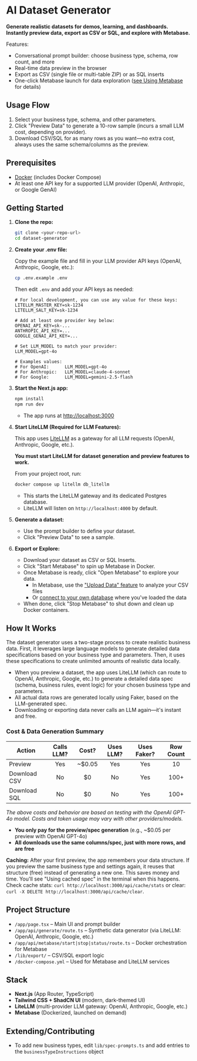 # AI Dataset Generator

**Generate realistic datasets for demos, learning, and dashboards. Instantly preview data, export as CSV or SQL, and explore with Metabase.**

Features:

- Conversational prompt builder: choose business type, schema, row count, and more
- Real-time data preview in the browser
- Export as CSV (single file or multi-table ZIP) or as SQL inserts
- One-click Metabase launch for data exploration ([see Using Metabase](#using-metabase) for details)

## Usage Flow

1. Select your business type, schema, and other parameters.
2. Click "Preview Data" to generate a 10-row sample (incurs a small LLM cost, depending on provider).
3. Download CSV/SQL for as many rows as you want—no extra cost, always uses the same schema/columns as the preview.

## Prerequisites

- [Docker](https://www.docker.com/get-started) (includes Docker Compose)
- At least one API key for a supported LLM provider (OpenAI, Anthropic, or Google GenAI)

## Getting Started

1. **Clone the repo:**

   ```bash
   git clone <your-repo-url>
   cd dataset-generator
   ```

2. **Create your .env file:**

   Copy the example file and fill in your LLM provider API keys (OpenAI, Anthropic, Google, etc.):

   ```bash
   cp .env.example .env
   ```

   Then edit `.env` and add your API keys as needed:

   ```env
   # For local development, you can use any value for these keys:
   LITELLM_MASTER_KEY=sk-1234
   LITELLM_SALT_KEY=sk-1234

   # Add at least one provider key below:
   OPENAI_API_KEY=sk-...
   ANTHROPIC_API_KEY=...
   GOOGLE_GENAI_API_KEY=...

   # Set LLM_MODEL to match your provider:
   LLM_MODEL=gpt-4o

   # Examples values:
   # For OpenAI:      LLM_MODEL=gpt-4o
   # For Anthropic:   LLM_MODEL=claude-4-sonnet
   # For Google:      LLM_MODEL=gemini-2.5-flash
   ```

3. **Start the Next.js app:**

   ```bash
   npm install
   npm run dev
   ```

   - The app runs at [http://localhost:3000](http://localhost:3000)

4. **Start LiteLLM (Required for LLM Features):**

   This app uses [LiteLLM](https://github.com/BerriAI/litellm) as a gateway for all LLM requests (OpenAI, Anthropic, Google, etc.).

   **You must start LiteLLM for dataset generation and preview features to work.**

   From your project root, run:

   ```sh
   docker compose up litellm db_litellm
   ```

   - This starts the LiteLLM gateway and its dedicated Postgres database.
   - LiteLLM will listen on `http://localhost:4000` by default.

5. **Generate a dataset:**

   - Use the prompt builder to define your dataset.
   - Click "Preview Data" to see a sample.

6. **Export or Explore:**
   - Download your dataset as CSV or SQL Inserts.
   - Click "Start Metabase" to spin up Metabase in Docker.
   - Once Metabase is ready, click "Open Metabase" to explore your data.
     - In Metabase, use the ["Upload Data" feature](https://www.metabase.com/docs/latest/exploration-and-organization/uploads) to analyze your CSV files
     - Or [connect to your own database](https://www.metabase.com/docs/latest/databases/connecting) where you've loaded the data
   - When done, click "Stop Metabase" to shut down and clean up Docker containers.

## How It Works

The dataset generator uses a two-stage process to create realistic business data. First, it leverages large language models to
generate detailed data specifications based on your business type and parameters. Then, it uses these specifications to create
unlimited amounts of realistic data locally.

- When you preview a dataset, the app uses LiteLLM (which can route to OpenAI, Anthropic, Google, etc.) to generate a detailed data spec (schema, business rules, event logic) for your chosen business type and parameters.
- All actual data rows are generated locally using Faker, based on the LLM-generated spec.
- Downloading or exporting data never calls an LLM again—it's instant and free.

### Cost & Data Generation Summary

| Action       | Calls LLM? | Cost?  | Uses LLM? | Uses Faker? | Row Count |
| ------------ | :--------: | :----: | :-------: | :---------: | :-------: |
| Preview      |    Yes     | ~$0.05 |    Yes    |     Yes     |    10     |
| Download CSV |     No     |   $0   |    No     |     Yes     |   100+    |
| Download SQL |     No     |   $0   |    No     |     Yes     |   100+    |

_The above costs and behavior are based on testing with the OpenAI GPT-4o model. Costs and token usage may vary with other providers/models._

- **You only pay for the preview/spec generation** (e.g., ~$0.05 per preview with OpenAI GPT-4o)
- **All downloads use the same columns/spec, just with more rows, and are free**

**Caching:** After your first preview, the app remembers your data structure. If you preview the same business type and settings again, it reuses that structure (free) instead of generating a new one. This saves money and time. You'll see "Using cached spec" in the terminal when this happens. Check cache stats: `curl http://localhost:3000/api/cache/stats` or clear: `curl -X DELETE http://localhost:3000/api/cache/clear`.

## Project Structure

- `/app/page.tsx` – Main UI and prompt builder
- `/app/api/generate/route.ts` – Synthetic data generator (via LiteLLM: OpenAI, Anthropic, Google, etc.)
- `/app/api/metabase/start|stop|status/route.ts` – Docker orchestration for Metabase
- `/lib/export/` – CSV/SQL export logic
- `/docker-compose.yml` – Used for Metabase and LiteLLM services

## Stack

- **Next.js** (App Router, TypeScript)
- **Tailwind CSS + ShadCN UI** (modern, dark-themed UI)
- **LiteLLM** (multi-provider LLM gateway: OpenAI, Anthropic, Google, etc.)
- **Metabase** (Dockerized, launched on demand)

## Extending/Contributing

- To add new business types, edit `lib/spec-prompts.ts` and add entries to the `businessTypeInstructions` object
